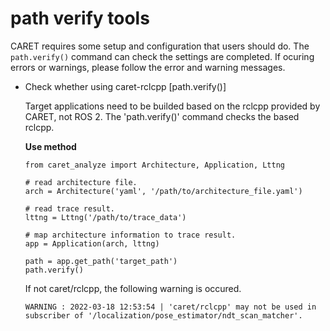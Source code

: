 # path verify tools

CARET requires some setup and configuration that users should do.
The `path.verify()` command can check the settings are completed.
If ocuring errors or warnings, please follow the error and warning messages.

- Check whether using caret-rclcpp [path.verify()]

    Target applications need to be builded based on the rclcpp provided by CARET, not ROS 2.
    The 'path.verify()' command checks the based rclcpp.

    **Use method**

    ```
    from caret_analyze import Architecture, Application, Lttng

    # read architecture file.
    arch = Architecture('yaml', '/path/to/architecture_file.yaml')

    # read trace result.
    lttng = Lttng('/path/to/trace_data')

    # map architecture information to trace result.
    app = Application(arch, lttng)

    path = app.get_path('target_path')
    path.verify()
    ```
    If not caret/rclcpp, the following warning is occured.
    ```
    WARNING : 2022-03-18 12:53:54 | 'caret/rclcpp' may not be used in subscriber of '/localization/pose_estimator/ndt_scan_matcher'.
    ```

